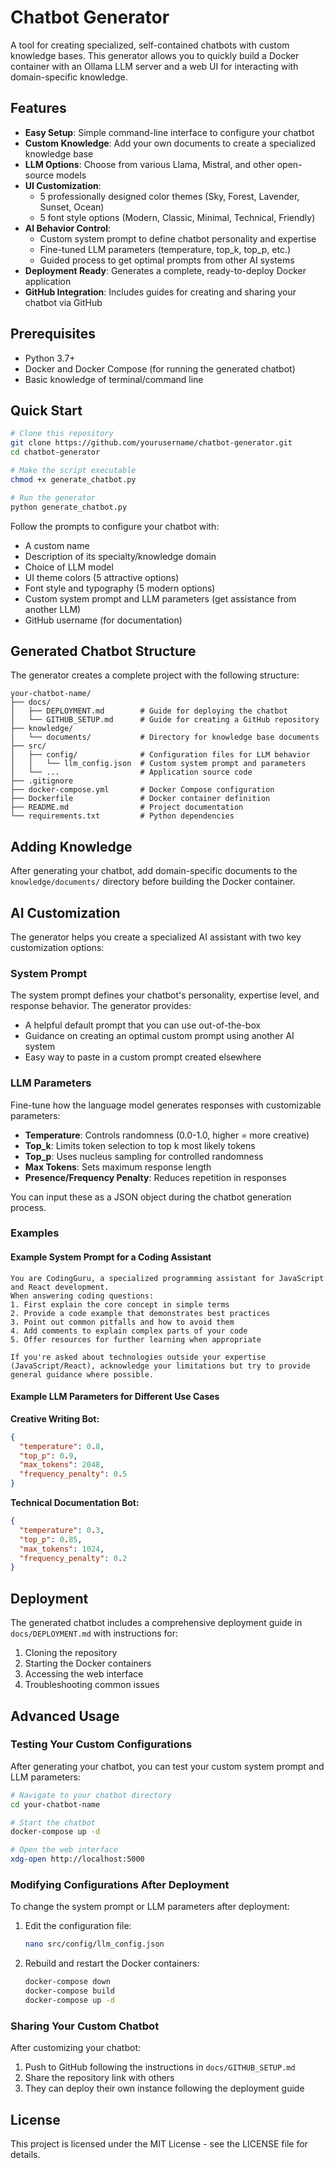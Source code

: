 # Chatbot Generator

A tool for creating specialized, self-contained chatbots with custom knowledge bases. This generator allows you to quickly build a Docker container with an Ollama LLM server and a web UI for interacting with domain-specific knowledge.

## Features

- **Easy Setup**: Simple command-line interface to configure your chatbot
- **Custom Knowledge**: Add your own documents to create a specialized knowledge base
- **LLM Options**: Choose from various Llama, Mistral, and other open-source models
- **UI Customization**: 
  - 5 professionally designed color themes (Sky, Forest, Lavender, Sunset, Ocean)
  - 5 font style options (Modern, Classic, Minimal, Technical, Friendly)
- **AI Behavior Control**:
  - Custom system prompt to define chatbot personality and expertise
  - Fine-tuned LLM parameters (temperature, top_k, top_p, etc.)
  - Guided process to get optimal prompts from other AI systems
- **Deployment Ready**: Generates a complete, ready-to-deploy Docker application
- **GitHub Integration**: Includes guides for creating and sharing your chatbot via GitHub

## Prerequisites

- Python 3.7+
- Docker and Docker Compose (for running the generated chatbot)
- Basic knowledge of terminal/command line

## Quick Start

```bash
# Clone this repository
git clone https://github.com/yourusername/chatbot-generator.git
cd chatbot-generator

# Make the script executable
chmod +x generate_chatbot.py

# Run the generator
python generate_chatbot.py
```

Follow the prompts to configure your chatbot with:
- A custom name
- Description of its specialty/knowledge domain
- Choice of LLM model
- UI theme colors (5 attractive options)
- Font style and typography (5 modern options)
- Custom system prompt and LLM parameters (get assistance from another LLM)
- GitHub username (for documentation)

## Generated Chatbot Structure

The generator creates a complete project with the following structure:

```
your-chatbot-name/
├── docs/
│   ├── DEPLOYMENT.md        # Guide for deploying the chatbot
│   └── GITHUB_SETUP.md      # Guide for creating a GitHub repository
├── knowledge/
│   └── documents/           # Directory for knowledge base documents
├── src/
│   ├── config/              # Configuration files for LLM behavior
│   │   └── llm_config.json  # Custom system prompt and parameters
│   └── ...                  # Application source code
├── .gitignore
├── docker-compose.yml       # Docker Compose configuration
├── Dockerfile               # Docker container definition
├── README.md                # Project documentation
└── requirements.txt         # Python dependencies
```

## Adding Knowledge

After generating your chatbot, add domain-specific documents to the `knowledge/documents/` directory before building the Docker container.

## AI Customization

The generator helps you create a specialized AI assistant with two key customization options:

### System Prompt

The system prompt defines your chatbot's personality, expertise level, and response behavior. The generator provides:
- A helpful default prompt that you can use out-of-the-box
- Guidance on creating an optimal custom prompt using another AI system
- Easy way to paste in a custom prompt created elsewhere

### LLM Parameters

Fine-tune how the language model generates responses with customizable parameters:
- **Temperature**: Controls randomness (0.0-1.0, higher = more creative)
- **Top_k**: Limits token selection to top k most likely tokens
- **Top_p**: Uses nucleus sampling for controlled randomness
- **Max Tokens**: Sets maximum response length
- **Presence/Frequency Penalty**: Reduces repetition in responses

You can input these as a JSON object during the chatbot generation process.

### Examples

#### Example System Prompt for a Coding Assistant

```
You are CodingGuru, a specialized programming assistant for JavaScript and React development.
When answering coding questions:
1. First explain the core concept in simple terms
2. Provide a code example that demonstrates best practices
3. Point out common pitfalls and how to avoid them
4. Add comments to explain complex parts of your code
5. Offer resources for further learning when appropriate

If you're asked about technologies outside your expertise (JavaScript/React), acknowledge your limitations but try to provide general guidance where possible.
```

#### Example LLM Parameters for Different Use Cases

**Creative Writing Bot:**
```json
{
  "temperature": 0.8,
  "top_p": 0.9,
  "max_tokens": 2048,
  "frequency_penalty": 0.5
}
```

**Technical Documentation Bot:**
```json
{
  "temperature": 0.3,
  "top_p": 0.85,
  "max_tokens": 1024,
  "frequency_penalty": 0.2
}
```

## Deployment

The generated chatbot includes a comprehensive deployment guide in `docs/DEPLOYMENT.md` with instructions for:

1. Cloning the repository
2. Starting the Docker containers
3. Accessing the web interface
4. Troubleshooting common issues

## Advanced Usage

### Testing Your Custom Configurations

After generating your chatbot, you can test your custom system prompt and LLM parameters:

```bash
# Navigate to your chatbot directory
cd your-chatbot-name

# Start the chatbot
docker-compose up -d

# Open the web interface
xdg-open http://localhost:5000
```

### Modifying Configurations After Deployment

To change the system prompt or LLM parameters after deployment:

1. Edit the configuration file:
   ```bash
   nano src/config/llm_config.json
   ```

2. Rebuild and restart the Docker containers:
   ```bash
   docker-compose down
   docker-compose build
   docker-compose up -d
   ```

### Sharing Your Custom Chatbot

After customizing your chatbot:

1. Push to GitHub following the instructions in `docs/GITHUB_SETUP.md`
2. Share the repository link with others
3. They can deploy their own instance following the deployment guide

## License

This project is licensed under the MIT License - see the LICENSE file for details.
